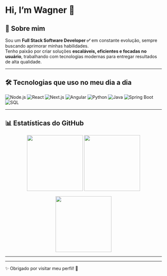# Hi, I’m Wagner 👋  

## 🚀 Sobre mim  
Sou um **Full Stack Software Developer ✅** em constante evolução, sempre buscando aprimorar minhas habilidades.  
Tenho paixão por criar soluções **escaláveis, eficientes e focadas no usuário**, trabalhando com tecnologias modernas para entregar resultados de alta qualidade.  

---

## 🛠️ Tecnologias que uso no meu dia a dia  
![Node.js](https://img.shields.io/badge/Node.js-339933?style=for-the-badge&logo=node.js&logoColor=white)
![React](https://img.shields.io/badge/React-20232A?style=for-the-badge&logo=react&logoColor=61DAFB)
![Next.js](https://img.shields.io/badge/Next.js-000000?style=for-the-badge&logo=next.js&logoColor=white)
![Angular](https://img.shields.io/badge/Angular-DD0031?style=for-the-badge&logo=angular&logoColor=white)
![Python](https://img.shields.io/badge/Python-3776AB?style=for-the-badge&logo=python&logoColor=white)
![Java](https://img.shields.io/badge/Java-007396?style=for-the-badge&logo=java&logoColor=white)
![Spring Boot](https://img.shields.io/badge/Spring_Boot-6DB33F?style=for-the-badge&logo=springboot&logoColor=white)
![SQL](https://img.shields.io/badge/SQL-4479A1?style=for-the-badge&logo=postgresql&logoColor=white)

---

## 📊 Estatísticas do GitHub  

<p align="center">
  <!-- Estatísticas gerais: commits, PRs, issues, etc. -->
  <img height="180em" src="https://github-readme-stats.vercel.app/api?username=Wagner-b-moreira&show_icons=true&theme=radical&count_private=true&include_all_commits=true"/>
  
  <!-- Linguagens mais usadas -->
  <img height="180em" src="https://github-readme-stats.vercel.app/api/top-langs/?username=Wagner-b-moreira&layout=compact&langs_count=8&theme=radical"/>
</p>

<p align="center">
  <!-- Sequência de commits (streak) -->
  <img height="180em" src="https://streak-stats.demolab.com?user=Wagner-b-moreira&theme=radical&hide_border=false"/>
</p>

---


---

✨ Obrigado por visitar meu perfil! 🚀  
